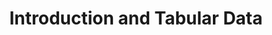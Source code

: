 ---
title: "Introduction and Tabular Data"
index: 1
materials:
- topic: "Motivation"
  files:
  - type: "colab"
    url: lectures/module2/2-1_tabular/2-1a – Motivation.ipynb
- topic: "Numpy"
  files:
  - type: "colab"
    url: lectures/module2/2-1_tabular/2-1b – Numpy.ipynb
- topic: "Pandas"
  files:
  - type: "colab"
    url: lectures/module2/2-1_tabular/2-1c – Pandas.ipynb
assignment:
  files:
  - type: "colab"
    url: lectures/module2/2-1_tabular/HW2-1.ipynb
---